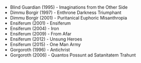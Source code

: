 * Blind Guardian (1995) - Imaginations from the Other Side
* Dimmu Borgir (1997) - Enthrone Darkness Triumphant
* Dimmu Borgir (2001) - Puritanical Euphoric Misanthropia
* Ensiferum (2001) - Ensiferum
* Ensiferum (2004) - Iron
* Ensiferum (2009) - From Afar
* Ensiferum (2012) - Unsung Heroes
* Ensiferum (2015) - One Man Army
* Gorgoroth (1996) - Antichrist
* Gorgoroth (2006) - Quantos Possunt ad Satanitatem Trahunt 